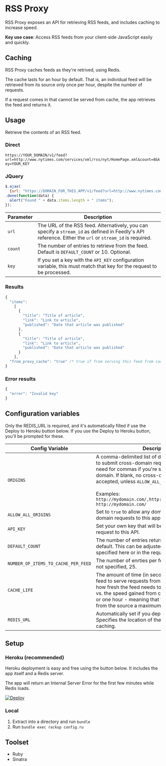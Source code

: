 # RSS Proxy

RSS Proxy exposes an API for retrieving RSS feeds, and includes caching to increase speed.

**Key use case**: Access RSS feeds from your client-side JavaScript easily and quickly.

## Caching

RSS Proxy caches feeds as they're retrived, using Redis. 

The cache lasts for an hour by default. That is, an individual feed will be retrieved from its source only once per hour, despite the number of requests.

If a request comes in that cannot be served from cache, the app retrieves the feed and returns it.

## Usage

Retrieve the contents of an RSS feed.

### Direct

`https://YOUR_DOMAIN/v1/feed?url=http://www.nytimes.com/services/xml/rss/nyt/HomePage.xml&count=8&key=YOUR_KEY`

### JQuery

```javascript
$.ajax(
  {url: "https://DOMAIN_FOR_THIS_APP/v1/feed?url=http://www.nytimes.com/services/xml/rss/nyt/HomePage.xml&count=8&key=YOUR_KEY"})
.done(function(data) {
  alert("Found " + data.items.length + " items");
});
```

Parameter | Description
--------- | -----------
`url`    | The URL of the RSS feed. Alternatively, you can specify a `stream_id` as defined in Feedly's API reference. Either the `url` or `stream_id` is required.
`count`   | The number of entries to retrieve from the feed. Default is `DEFAULT_COUNT` or 10. Optional.
`key`     | If you set a key with the `API_KEY` configuration variable, this must match that key for the request to be processed.

### Results

```javascript
{
  "items":
    [
      {
        "title": "Title of article", 
        "link": "Link to article",
        "published": "Date that article was published"
      },
      {
        "title": "Title of article", 
        "link": "Link to article",
        "published": "Date that article was published"
      }
    ],
  "from_proxy_cache": "true" /* true if from serving this feed from cache */
}
```

### Error results

```javascript
{
  "error": "Invalid key"
}
```

## Configuration variables

Only the REDIS_URL is required, and it's automatically filled if use the Deploy to Heroku button below. If you use the Deploy to Heroku button, you'll be prompted for these.

Config Variable | Description
--------------- | -----------
`ORIGINS`       | A comma-delimited list of domains that are allowed to submit cross-domain requests to the app.  No need for commas if you're specifying just one domain. If blank, no cross-origin requests will be accepted, unless `ALLOW_ALL_ORIGINS` is set to `true` <br/><br/>Examples:<br/>`http://mydomain.com/,http://someotherdomain.com/`<br/>`http://mydomain.com/`
`ALLOW_ALL_ORIGINS` | Set to `true` to allow any domain to submit cross-domain requests to this app. Not recommended.
`API_KEY`       | Set your own key that will be required to make a request to this API.
`DEFAULT_COUNT` | The number of entries returned for a given feed by default. This can be adjusted per request. If not specified here or in the request, the default is 10.
`NUMBER_OF_ITEMS_TO_CACHE_PER_FEED` | The number of enrties per feed to cache in Redis. If not specified, 25.
`CACHE_LIFE` | The amount of time (in seconds) after fetching a feed to serve requests from the cache. Think about how fresh the feed needs to be for your use case vs. the speed gained from caching. If blank, 3600 or one hour - meaning that feeds will be updated from the source a maximum of once per hour.
`REDIS_URL` | Automatically set if you deploy to Heroku below. Specifies the location of the Redis server used for caching.

## Setup

### Heroku (recommended)

Heroku deployment is easy and free using the button below. It includes the app itself and a Redis server.

The app will return an Internal Server Error for the first few minutes while Redis loads.

[![Deploy](https://www.herokucdn.com/deploy/button.png)](https://heroku.com/deploy)

### Local
1. Extract into a directory and run `bundle`
2. Run `bundle exec rackup config.ru`

## Toolset

- Ruby
- Sinatra
